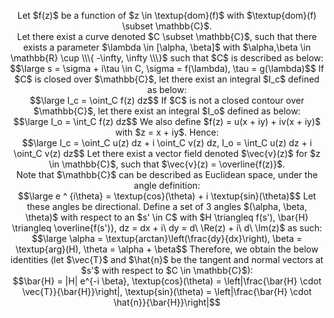 <p align = 'center'>
    Let $f(z)$ be a function of $z \in \textup{dom}(f)$ with $\textup{dom}(f) \subset \mathbb{C}$.<br />
    Let there exist a curve denoted $C \subset \mathbb{C}$, such that there exists a parameter $\lambda \in [\alpha, \beta]$ with $\alpha,\beta \in \mathbb{R} \cup \\\{ -\infty, \infty \\\}$ such that $C$ is described as below:<br />
    $$\large s = \sigma + i\tau \in C, \sigma = f(\lambda), \tau = g(\lambda)$$
    If $C$ is closed over $\mathbb{C}$, let there exist an integral $I_c$ defined as below:<br />
    $$\large I_c = \oint_C f(z) dz$$
    If $C$ is not a closed contour over $\mathbb{C}$, let there exist an integral $I_o$ defined as below:<br />
    $$\large I_o = \int_C f(z) dz$$
    We also define $f(z) = u(x + iy) + iv(x + iy)$ with $z = x + iy$. Hence:<br />
    $$\large I_c = \oint_C u(z) dz + i \oint_C v(z) dz, I_o = \int_C u(z) dz + i \oint_C v(z) dz$$
    Let there exist a vector field denoted $\vec{v}(z)$ for $z \in \mathbb{C}$, such that $\vec{v}(z) = \overline{f(z)}$. <br />
    Note that $\mathbb{C}$ can be described as Euclidean space, under the angle definition:<br />
    $$\large e ^ {i\theta} = \textup{cos}(\theta) + i \textup{sin}(\theta)$$
    Let these angles be directional. Define a set of 3 angles $(\alpha, \beta, \theta)$ with respect to an $s' \in C$ with $H \triangleq f(s'), \bar{H} \triangleq \overline{f(s')}, dz = dx + i\ dy = d\ \Re(z) + i\ d\ \Im(z)$ as such:<br />
    $$\large \alpha = \textup{arctan}\left(\frac{dy}{dx}\right), \beta = \textup{arg}(H), \theta = \alpha + \beta$$
    Therefore, we obtain the below identities (let $\vec{T}$ and $\hat{n}$ be the tangent and normal vectors at $s'$ with respect to $C \in \mathbb{C}$):<br />
    $$\bar{H} = |H| e^{-i \beta}, \textup{cos}(\theta) = \left|\frac{\bar{H} \cdot \vec{T}}{\bar{H}}\right|, \textup{sin}(\theta) = \left|\frac{\bar{H} \cdot \hat{n}}{\bar{H}}\right|$$
</p>
